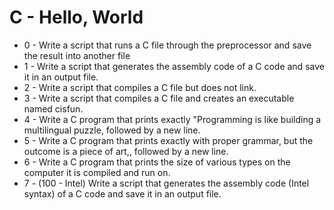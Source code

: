 # C - Hello, World
* 0 - Write a script that runs a C file through the preprocessor and save the result into another file
* 1 - Write a script that generates the assembly code of a C code and save it in an output file.
* 2 - Write a script that compiles a C file but does not link.
* 3 - Write a script that compiles a C file and creates an executable named cisfun.
* 4 - Write a C program that prints exactly "Programming is like building a multilingual puzzle, followed by a new line.
* 5 - Write a C program that prints exactly with proper grammar, but the outcome is a piece of art,, followed by a new line.
* 6 - Write a C program that prints the size of various types on the computer it is compiled and run on.
* 7 - (100 - Intel) Write a script that generates the assembly code (Intel syntax) of a C code and save it in an output file.
